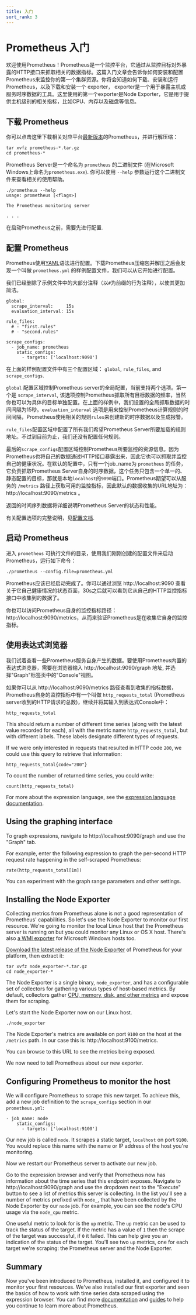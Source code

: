 ```yaml
---
title: 入门
sort_rank: 3
---
```


# Prometheus 入门

欢迎使用Prometheus！Prometheus是一个监控平台，它通过从监控目标对外暴露的HTTP接口来抓取相关的数据指标。这篇入门文章会告诉你如何安装和配置Prometheus来监控你的第一个集群资源。你将会知道如何下载、安装和运行Prometheus，以及下载和安装一个 exporter， exporter是一个用于暴露主机或服务时序数据的工具。这里使用的第一个exporter是Node Exporter，它是用于提供主机级别的相关指标，比如CPU、内存以及磁盘等信息。

## 下载 Prometheus

你可以点击这里下载相关对应平台[最新版本](/download)的Prometheus，并进行解压缩：

```language-bash
tar xvfz prometheus-*.tar.gz
cd prometheus-*
```
Prometheus Server是一个命名为 `prometheus` 的二进制文件 (在Microsoft Windows上命名为`prometheus.exe`). 你可以使用 `--help` 参数运行这个二进制文件来查看相关的使用帮助。

```language-bash
./prometheus --help
usage: prometheus [<flags>]

The Prometheus monitoring server

. . .
```

在启动Prometheus之前，需要先进行配置.

## 配置 Prometheus

Prometheus使用[YAML](http://www.yaml.org/start.html)语法进行配置。下载Prometheus压缩包并解压之后会发现一个叫做 `prometheus.yml` 的样例配置文件，我们可以从它开始进行配置。

我们已经删除了示例文件中的大部分注释（以`#`为前缀的行为注释），以使其更加简洁。

```language-yaml
global:
  scrape_interval:     15s
  evaluation_interval: 15s

rule_files:
  # - "first.rules"
  # - "second.rules"

scrape_configs:
  - job_name: prometheus
    static_configs:
      - targets: ['localhost:9090']
```

在上面的样例配置文件中有三个配置区域： `global`, `rule_files`, and `scrape_configs`.

`global` 配置区域控制Prometheus server的全局配置，当前支持两个选项。第一个是 `scrape_interval`, 该选项控制Prometheus抓取所有目标数据的频率，当然你也可以为具体的目标单独配置。在上面的样例中，我们设置的全局抓取数据的时间间隔为15秒。`evaluation_interval` 选项是用来控制Prometheus计算规则的时间间隔，Prometheus使用相关的规则`rules`来创建新的时序数据以及生成报警。

`rule_files`配置区域中配置了所有我们希望Prometheus Server所要加载的规则地址。不过到目前为止，我们还没有配置任何规则。

最后的`scrape_configs`配置区域控制Prometheus所要监控的资源信息。因为Prometheus也将自己的数据通过HTTP接口暴露出来，因此它也可以抓取并监控自己的健康状况。在默认的配置中，只有一个job_name为 `prometheus` 的任务，它负责抓取Prometheus Server自身的时序数据，这个任务只包含一个单一的、静态配置的目标，那就是本地`localhost`的`9090`端口。Prometheus期望可以从服务的 `/metrics` 路径上获取可用的监控指标，因此默认的数据收集的URL地址为： http://localhost:9090/metrics 。

返回的时间序列数据将详细说明Prometheus Server的状态和性能。

有关配置选项的完整说明，见[配置文档](/docs_cn/operating/configuration).

## 启动 Prometheus

进入 `prometheus` 可执行文件的目录，使用我们刚刚创建的配置文件来启动Prometheus，运行如下命令：

```language-bash
./prometheus --config.file=prometheus.yml
```

Prometheus应该已经启动完成了。你可以通过浏览 http://localhost:9090 查看关于它自己健康情况的状态页面，30s之后就可以看到它从自己的HTTP监控指标接口中收集到的数据了。

你也可以访问Prometheus自身的监控指标路径：http://localhost:9090/metrics，从而来验证Prometheus是在收集它自身的监控指标。

## 使用表达式浏览器

我们试着查看一些Prometheus服务自身产生的数据。要使用Prometheus内置的表达式浏览器，需要在浏览器输入 http://localhost:9090/graph 地址, 并选择"Graph"标签页中的"Console"视图。

如果你可以从 http://localhost:9090/metrics 路径查看到收集的指标数据，Prometheus自身的监控指标中有一个叫做 `http_requests_total` (Prometheus server收到的HTTP请求的总数)，继续并将其输入到表达式Console中：

```
http_requests_total
```

This should return a number of different time series (along with the latest value recorded for each), all with the metric name `http_requests_total`, but with different labels. These labels designate different types of requests.

If we were only interested in requests that resulted in HTTP code `200`, we could use this query to retrieve that information:

```
http_requests_total{code="200"}
```

To count the number of returned time series, you could write:

```
count(http_requests_total)
```

For more about the expression language, see the
[expression language documentation](/docs/querying/basics/).

## Using the graphing interface

To graph expressions, navigate to http://localhost:9090/graph and use the "Graph" tab.

For example, enter the following expression to graph the per-second HTTP request rate happening in the self-scraped Prometheus:

```
rate(http_requests_total[1m])
```

You can experiment with the graph range parameters and other settings.

## Installing the Node Exporter

Collecting metrics from Prometheus alone is not a good representation of Prometheus' capabilities. So let's use the Node Exporter to monitor our first resource. We're going to monitor the local Linux host that the Prometheus server is running on but you could monitor any Linux or OS X host. There's also [a WMI exporter](https://github.com/martinlindhe/wmi_exporter) for Microsoft Windows hosts too.

[Download the latest release of the Node Exporter](/download/#node_exporter) of Prometheus for your platform, then extract it:

```language-bash
tar xvfz node_exporter-*.tar.gz
cd node_exporter-*
```

The Node Exporter is a single binary, `node_exporter`, and has a configurable set of collectors for gathering various types of host-based metrics. By default, collectors gather [CPU, memory, disk, and other metrics](https://github.com/prometheus/node_exporter#enabled-by-default) and expose them for scraping.

Let's start the Node Exporter now on our Linux host.

```language-bash
./node_exporter
```

The Node Exporter's metrics are available on port `9100` on the host at the `/metrics` path. In our case this is: http://localhost:9100/metrics.

You can browse to this URL to see the metrics being exposed.

We now need to tell Prometheus about our new exporter.

## Configuring Prometheus to monitor the host

We will configure Prometheus to scrape this new target. To achieve this, add a new job definition to the `scrape_configs` section in our `prometheus.yml`:

```
- job_name: node
    static_configs:
      - targets: ['localhost:9100']
```

Our new job is called `node`. It scrapes a static target, `localhost` on port `9100`. You would replace this name with the name or IP address of the host you're monitoring. 

Now we restart our Prometheus server to activate our new job.

Go to the expression browser and verify that Prometheus now has information
about the time series that this endpoint exposes. Navigate to
http://localhost:9090/graph and use the dropdown next to the "Execute" button to see a list of metrics this server is collecting. In the list you'll see a number of metrics prefixed with `node_`, that have been collected by the Node Exporter by our `node` job. For example, you can see the node's CPU usage via the `node_cpu` metric. 

One useful metric to look for is the `up` metric. The `up` metric can be used to track the status of the target. If the metric has a value of `1` then the scrape of the target was successful, if `0` it failed. This can help give you an indication of the status of the target. You'll see two `up` metrics, one for each target we're scraping: the Prometheus server and the Node Exporter.

## Summary

Now you've been introduced to Prometheus, installed it, and configured it to monitor your first resources. We've also installed our first exporter and seen the basics of how to work with time series data scraped using the expression browser. You can find more [documentation](/docs/introduction/overview/) and [guides](/docs/guides/) to help you continue to learn more about Prometheus. 
